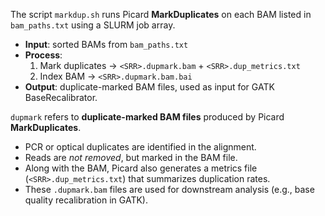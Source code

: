 The script `markdup.sh` runs Picard **MarkDuplicates** on each BAM listed in `bam_paths.txt` using a SLURM job array.  
- **Input**: sorted BAMs from `bam_paths.txt`  
- **Process**:  
  1. Mark duplicates → `<SRR>.dupmark.bam` + `<SRR>.dup_metrics.txt`  
  2. Index BAM → `<SRR>.dupmark.bam.bai`  
- **Output**: duplicate-marked BAM files, used as input for GATK BaseRecalibrator.

`dupmark` refers to **duplicate-marked BAM files** produced by Picard **MarkDuplicates**.  
- PCR or optical duplicates are identified in the alignment.  
- Reads are *not removed*, but marked in the BAM file.  
- Along with the BAM, Picard also generates a metrics file (`<SRR>.dup_metrics.txt`) that summarizes duplication rates.  
- These `.dupmark.bam` files are used for downstream analysis (e.g., base quality recalibration in GATK).  

